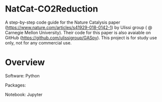 # NatCat-CO2Reduction
A step-by-step code guide for the Nature Catalysis paper (https://www.nature.com/articles/s41929-018-0142-1) by Ulissi group ( @ Carnegie Mellon University). Their code for this paper is also avaiable on GitHub (https://github.com/ulissigroup/GASpy). 
This project is for study use only, not for any commercial use.

# Overview
Software: Python

Packages:

Notebook: Jupyter
